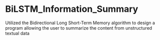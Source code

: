 # BiLSTM_Information_Summary
Utilized the Bidirectional Long Short-Term Memory algorithm to design a program allowing the user to summarize the content from unstructured textual data

